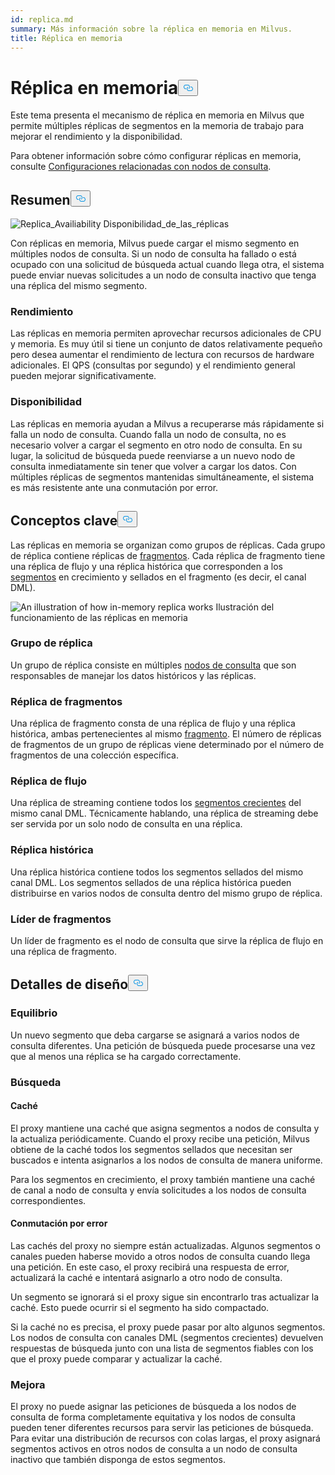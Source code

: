 ```yaml
---
id: replica.md
summary: Más información sobre la réplica en memoria en Milvus.
title: Réplica en memoria
---
```


<h1 id="In-Memory-Replica" class="common-anchor-header">Réplica en memoria<button data-href="#In-Memory-Replica" class="anchor-icon" translate="no">
      <svg translate="no"
        aria-hidden="true"
        focusable="false"
        height="20"
        version="1.1"
        viewBox="0 0 16 16"
        width="16"
      >
        <path
          fill="#0092E4"
          fill-rule="evenodd"
          d="M4 9h1v1H4c-1.5 0-3-1.69-3-3.5S2.55 3 4 3h4c1.45 0 3 1.69 3 3.5 0 1.41-.91 2.72-2 3.25V8.59c.58-.45 1-1.27 1-2.09C10 5.22 8.98 4 8 4H4c-.98 0-2 1.22-2 2.5S3 9 4 9zm9-3h-1v1h1c1 0 2 1.22 2 2.5S13.98 12 13 12H9c-.98 0-2-1.22-2-2.5 0-.83.42-1.64 1-2.09V6.25c-1.09.53-2 1.84-2 3.25C6 11.31 7.55 13 9 13h4c1.45 0 3-1.69 3-3.5S14.5 6 13 6z"
        ></path>
      </svg>
    </button></h1><p>Este tema presenta el mecanismo de réplica en memoria en Milvus que permite múltiples réplicas de segmentos en la memoria de trabajo para mejorar el rendimiento y la disponibilidad.</p>
<p>Para obtener información sobre cómo configurar réplicas en memoria, consulte <a href="/docs/es/v2.5.x/configure_querynode.md#queryNodereplicas">Configuraciones relacionadas con nodos de consulta</a>.</p>
<h2 id="Overview" class="common-anchor-header">Resumen<button data-href="#Overview" class="anchor-icon" translate="no">
      <svg translate="no"
        aria-hidden="true"
        focusable="false"
        height="20"
        version="1.1"
        viewBox="0 0 16 16"
        width="16"
      >
        <path
          fill="#0092E4"
          fill-rule="evenodd"
          d="M4 9h1v1H4c-1.5 0-3-1.69-3-3.5S2.55 3 4 3h4c1.45 0 3 1.69 3 3.5 0 1.41-.91 2.72-2 3.25V8.59c.58-.45 1-1.27 1-2.09C10 5.22 8.98 4 8 4H4c-.98 0-2 1.22-2 2.5S3 9 4 9zm9-3h-1v1h1c1 0 2 1.22 2 2.5S13.98 12 13 12H9c-.98 0-2-1.22-2-2.5 0-.83.42-1.64 1-2.09V6.25c-1.09.53-2 1.84-2 3.25C6 11.31 7.55 13 9 13h4c1.45 0 3-1.69 3-3.5S14.5 6 13 6z"
        ></path>
      </svg>
    </button></h2><p>
  
   <span class="img-wrapper"> <img translate="no" src="/docs/v2.5.x/assets/replica_availability.jpg" alt="Replica_Availiability" class="doc-image" id="replica_availiability" />
   </span> <span class="img-wrapper"> <span>Disponibilidad_de_las_réplicas</span> </span></p>
<p>Con réplicas en memoria, Milvus puede cargar el mismo segmento en múltiples nodos de consulta. Si un nodo de consulta ha fallado o está ocupado con una solicitud de búsqueda actual cuando llega otra, el sistema puede enviar nuevas solicitudes a un nodo de consulta inactivo que tenga una réplica del mismo segmento.</p>
<h3 id="Performance" class="common-anchor-header">Rendimiento</h3><p>Las réplicas en memoria permiten aprovechar recursos adicionales de CPU y memoria. Es muy útil si tiene un conjunto de datos relativamente pequeño pero desea aumentar el rendimiento de lectura con recursos de hardware adicionales. El QPS (consultas por segundo) y el rendimiento general pueden mejorar significativamente.</p>
<h3 id="Availability" class="common-anchor-header">Disponibilidad</h3><p>Las réplicas en memoria ayudan a Milvus a recuperarse más rápidamente si falla un nodo de consulta. Cuando falla un nodo de consulta, no es necesario volver a cargar el segmento en otro nodo de consulta. En su lugar, la solicitud de búsqueda puede reenviarse a un nuevo nodo de consulta inmediatamente sin tener que volver a cargar los datos. Con múltiples réplicas de segmentos mantenidas simultáneamente, el sistema es más resistente ante una conmutación por error.</p>
<h2 id="Key-Concepts" class="common-anchor-header">Conceptos clave<button data-href="#Key-Concepts" class="anchor-icon" translate="no">
      <svg translate="no"
        aria-hidden="true"
        focusable="false"
        height="20"
        version="1.1"
        viewBox="0 0 16 16"
        width="16"
      >
        <path
          fill="#0092E4"
          fill-rule="evenodd"
          d="M4 9h1v1H4c-1.5 0-3-1.69-3-3.5S2.55 3 4 3h4c1.45 0 3 1.69 3 3.5 0 1.41-.91 2.72-2 3.25V8.59c.58-.45 1-1.27 1-2.09C10 5.22 8.98 4 8 4H4c-.98 0-2 1.22-2 2.5S3 9 4 9zm9-3h-1v1h1c1 0 2 1.22 2 2.5S13.98 12 13 12H9c-.98 0-2-1.22-2-2.5 0-.83.42-1.64 1-2.09V6.25c-1.09.53-2 1.84-2 3.25C6 11.31 7.55 13 9 13h4c1.45 0 3-1.69 3-3.5S14.5 6 13 6z"
        ></path>
      </svg>
    </button></h2><p>Las réplicas en memoria se organizan como grupos de réplicas. Cada grupo de réplica contiene réplicas de <a href="https://milvus.io/docs/v2.1.x/glossary.md#Sharding">fragmentos</a>. Cada réplica de fragmento tiene una réplica de flujo y una réplica histórica que corresponden a los <a href="https://milvus.io/docs/v2.1.x/glossary.md#Segment">segmentos</a> en crecimiento y sellados en el fragmento (es decir, el canal DML).</p>
<p>
  
   <span class="img-wrapper"> <img translate="no" src="/docs/v2.5.x/assets/replica_group.png" alt="An illustration of how in-memory replica works" class="doc-image" id="an-illustration-of-how-in-memory-replica-works" />
   </span> <span class="img-wrapper"> <span>Ilustración del funcionamiento de las réplicas en memoria</span> </span></p>
<h3 id="Replica-group" class="common-anchor-header">Grupo de réplica</h3><p>Un grupo de réplica consiste en múltiples <a href="https://milvus.io/docs/v2.1.x/four_layers.md#Query-node">nodos de consulta</a> que son responsables de manejar los datos históricos y las réplicas.</p>
<h3 id="Shard-replica" class="common-anchor-header">Réplica de fragmentos</h3><p>Una réplica de fragmento consta de una réplica de flujo y una réplica histórica, ambas pertenecientes al mismo <a href="https://milvus.io/blog/deep-dive-1-milvus-architecture-overview.md#Shard">fragmento</a>. El número de réplicas de fragmentos de un grupo de réplicas viene determinado por el número de fragmentos de una colección específica.</p>
<h3 id="Streaming-replica" class="common-anchor-header">Réplica de flujo</h3><p>Una réplica de streaming contiene todos los <a href="https://milvus.io/docs/v2.1.x/glossary.md#Segment">segmentos crecientes</a> del mismo canal DML. Técnicamente hablando, una réplica de streaming debe ser servida por un solo nodo de consulta en una réplica.</p>
<h3 id="Historical-replica" class="common-anchor-header">Réplica histórica</h3><p>Una réplica histórica contiene todos los segmentos sellados del mismo canal DML. Los segmentos sellados de una réplica histórica pueden distribuirse en varios nodos de consulta dentro del mismo grupo de réplica.</p>
<h3 id="Shard-leader" class="common-anchor-header">Líder de fragmentos</h3><p>Un líder de fragmento es el nodo de consulta que sirve la réplica de flujo en una réplica de fragmento.</p>
<h2 id="Design-Details" class="common-anchor-header">Detalles de diseño<button data-href="#Design-Details" class="anchor-icon" translate="no">
      <svg translate="no"
        aria-hidden="true"
        focusable="false"
        height="20"
        version="1.1"
        viewBox="0 0 16 16"
        width="16"
      >
        <path
          fill="#0092E4"
          fill-rule="evenodd"
          d="M4 9h1v1H4c-1.5 0-3-1.69-3-3.5S2.55 3 4 3h4c1.45 0 3 1.69 3 3.5 0 1.41-.91 2.72-2 3.25V8.59c.58-.45 1-1.27 1-2.09C10 5.22 8.98 4 8 4H4c-.98 0-2 1.22-2 2.5S3 9 4 9zm9-3h-1v1h1c1 0 2 1.22 2 2.5S13.98 12 13 12H9c-.98 0-2-1.22-2-2.5 0-.83.42-1.64 1-2.09V6.25c-1.09.53-2 1.84-2 3.25C6 11.31 7.55 13 9 13h4c1.45 0 3-1.69 3-3.5S14.5 6 13 6z"
        ></path>
      </svg>
    </button></h2><h3 id="Balance" class="common-anchor-header">Equilibrio</h3><p>Un nuevo segmento que deba cargarse se asignará a varios nodos de consulta diferentes. Una petición de búsqueda puede procesarse una vez que al menos una réplica se ha cargado correctamente.</p>
<h3 id="Search" class="common-anchor-header">Búsqueda</h3><h4 id="Cache" class="common-anchor-header">Caché</h4><p>El proxy mantiene una caché que asigna segmentos a nodos de consulta y la actualiza periódicamente. Cuando el proxy recibe una petición, Milvus obtiene de la caché todos los segmentos sellados que necesitan ser buscados e intenta asignarlos a los nodos de consulta de manera uniforme.</p>
<p>Para los segmentos en crecimiento, el proxy también mantiene una caché de canal a nodo de consulta y envía solicitudes a los nodos de consulta correspondientes.</p>
<h4 id="Failover" class="common-anchor-header">Conmutación por error</h4><p>Las cachés del proxy no siempre están actualizadas. Algunos segmentos o canales pueden haberse movido a otros nodos de consulta cuando llega una petición. En este caso, el proxy recibirá una respuesta de error, actualizará la caché e intentará asignarlo a otro nodo de consulta.</p>
<p>Un segmento se ignorará si el proxy sigue sin encontrarlo tras actualizar la caché. Esto puede ocurrir si el segmento ha sido compactado.</p>
<p>Si la caché no es precisa, el proxy puede pasar por alto algunos segmentos. Los nodos de consulta con canales DML (segmentos crecientes) devuelven respuestas de búsqueda junto con una lista de segmentos fiables con los que el proxy puede comparar y actualizar la caché.</p>
<h3 id="Enhancement" class="common-anchor-header">Mejora</h3><p>El proxy no puede asignar las peticiones de búsqueda a los nodos de consulta de forma completamente equitativa y los nodos de consulta pueden tener diferentes recursos para servir las peticiones de búsqueda. Para evitar una distribución de recursos con colas largas, el proxy asignará segmentos activos en otros nodos de consulta a un nodo de consulta inactivo que también disponga de estos segmentos.</p>
